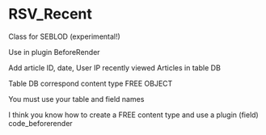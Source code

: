 # RSV_Recent
<p>Class for SEBLOD (experimental!)</p>
<p>Use in plugin BeforeRender</p>
<p>Add article ID, date, User IP recently viewed Articles in table DB</p>
<p>Table DB correspond content type FREE OBJECT</p>
<p>You must use your table and field names</p>
<p>I think you know how to create a FREE content type and use a plugin (field) code_beforerender</p>
